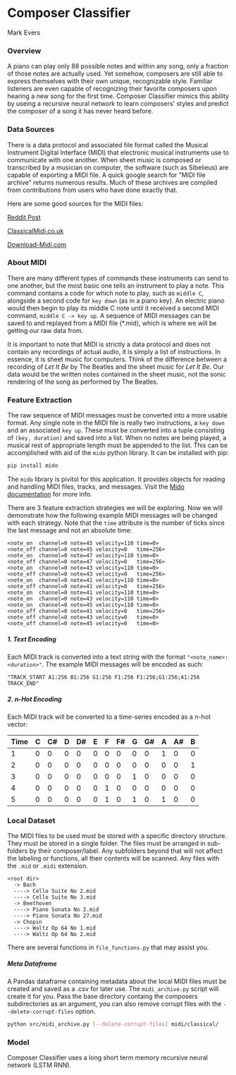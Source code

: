 # Composer Classifier
Mark Evers



### Overview
A piano can play only 88 possible notes and within any song, only a fraction of those notes are actually used.  Yet somehow, composers are still able to express themselves with their own unique, recognizable style.  Familiar listeners are even capable of recognizing their favorite composers upon hearing a new song for the first time.  Composer Classifier mimics this ability by useing a recursive neural network to learn composers' styles and predict the composer of a song it has never heard before.


### Data Sources
There is a data protocol and associated file format called the Musical Instrument Digital Interface (MIDI) that electronic musical instruments use to communicate with one another.  When sheet music is composed or transcribed by a musician on computer, the software (such as Sibelieus) are capable of exporting a MIDI file.  A quick google search for "MIDI file archive" returns numerous results.  Much of these archives are compiled from contributions from users who have done exactly that.

Here are some good sources for the MIDI files:

[Reddit Post](https://www.reddit.com/r/WeAreTheMusicMakers/comments/3ajwe4/the_largest_midi_collection_on_the_internet/)

[ClassicalMidi.co.uk](https://www.classicalmidi.co.uk/page7.htm)

[Download-Midi.com](http://www.download-midi.com/)


### About MIDI
There are many different types of commands these instruments can send to one another, but the most basic one tells an instrument to play a note.  This command contains a code for which note to play, such as `middle C`, alongside a second code for `key down` (as in a piano key).  An electric piano would then begin to play its middle C note until it received a second MIDI command, `middle C -> key up`.  A sequence of MIDI messages can be saved to and replayed from a MIDI file (\*.mid), which is where we will be getting our raw data from.

It is important to note that MIDI is strictly a data protocol and does not contain any recordings of actual audio, it is simply a list of instructions.  In essence, it is sheet music for computers.  Think of the difference between a recording of *Let It Be* by The Beatles and the sheet music for *Let It Be*.  Our data would be the written notes contained in the sheet music, not the sonic rendering of the song as performed by The Beatles.


### Feature Extraction
The raw sequence of MIDI messages must be converted into a more usable format.  Any single note in the MIDI file is really two instructions, a `key down` and an associated `key up`.  These must be converted into a tuple consisting of `(key, duration)` and saved into a list.  When no notes are being played, a musical rest of appropriate length must be appended to the list.  This can be accomplished with aid of the `mido` python library.  It can be installed with pip:
```bash
pip install mido
```
The `mido` library is pivitol for this application.  It provides objects for reading and handling MIDI files, tracks, and messages.  Visit the [Mido documentation](https://mido.readthedocs.io/en/latest/midi_files.html) for more info.

There are 3 feature extraction strategies we will be exploring.  Now we will demonstrate how the following example MIDI messages will be changed with each strategy.  Note that the `time` attribute is the number of ticks since the last message and not an absolute time:
```
<note_on  channel=0 note=45 velocity=110 time=0>
<note_off channel=0 note=45 velocity=0   time=256>
<note_on  channel=0 note=47 velocity=110 time=0>
<note_off channel=0 note=47 velocity=0   time=256>
<note_on  channel=0 note=43 velocity=110 time=0>
<note_off channel=0 note=43 velocity=0   time=256>
<note_on  channel=0 note=41 velocity=110 time=0>
<note_off channel=0 note=41 velocity=0   time=256>
<note_on  channel=0 note=41 velocity=110 time=0>
<note_on  channel=0 note=43 velocity=110 time=0>
<note_on  channel=0 note=45 velocity=110 time=0>
<note_off channel=0 note=41 velocity=0   time=256>
<note_off channel=0 note=43 velocity=0   time=0>
<note_off channel=0 note=45 velocity=0   time=0>
```

##### 1.  Text Encoding
Each MIDI track is converted into a text string with the format `"<note_name>:<duration>"`.  The example MIDI messages will be encoded as such:
```
"TRACK_START A1:256 B1:256 G1:256 F1:256 F1:256;G1:256;A1:256 TRACK_END"
```

##### 2.  n-Hot Encoding
Each MIDI track will be converted to a time-series encoded as a n-hot vector:

| Time | C | C# | D | D# | E | F | F# | G | G# | A | A# | B |
| ---- | --- | --- | --- | --- | --- | --- | --- | --- | --- | --- | --- | --- |
| 1 | 0 | 0 | 0 | 0 | 0 | 0 | 0 | 0 | 0 | 1 | 0 | 0 |
| 2 | 0 | 0 | 0 | 0 | 0 | 0 | 0 | 0 | 0 | 0 | 0 | 1 |
| 3 | 0 | 0 | 0 | 0 | 0 | 0 | 0 | 1 | 0 | 0 | 0 | 0 |
| 4 | 0 | 0 | 0 | 0 | 0 | 1 | 0 | 0 | 0 | 0 | 0 | 0 |
| 5 | 0 | 0 | 0 | 0 | 0 | 1 | 0 | 1 | 0 | 1 | 0 | 0 |


### Local Dataset
The MIDI files to be used must be stored with a specific directory structure.  They must be stored in a single folder.  The files must be arranged in sub-folders by their composer/label.  Any subfolders beyond that will not affect the labeling or functions, all their contents will be scanned.  Any files with the `.mid` or `.midi` extension.
```
<root dir>
  -> Bach
  ----> Cello Suite No 2.mid
  ----> Cello Suite No 3.mid
  -> Beethoven
  ----> Piano Sonata No 2.mid
  ----> Piano Sonata No 27.mid
  -> Chopin
  ----> Waltz Op 64 No 1.mid
  ----> Waltz Op 64 No 2.mid
```

There are several functions in `file_functions.py` that may assist you.

##### Meta Dataframe
A Pandas dataframe containing metadata about the local MIDI files must be created and saved as a .csv for later use.  The `midi_archive.py` script will create it for you.  Pass the base directory containg the composers subdirectories as an argument, you can also remove corrupt files with the `--delete-corrupt-files` option.
```bash
python src/midi_archive.py [--delete-corrupt-files] midi/classical/
```

### Model
Composer Classifier uses a long short term memory recursive neural network (LSTM RNN).
